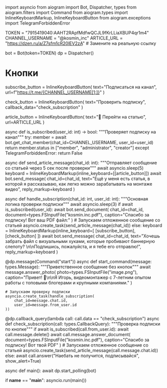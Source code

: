 import asyncio
from aiogram import Bot, Dispatcher, types
from aiogram.filters import Command
from aiogram.types import InlineKeyboardMarkup, InlineKeyboardButton
from aiogram.exceptions import TelegramForbiddenError

TOKEN = "7915419040:AAHT2RApfMdfwQCJL9fKrLLiaXBUP4qr1m4"
CHANNEL_USERNAME = "@kosmin_inc"
ARTICLE_URL = "https://dzen.ru/a/Z7sfm1cR20lEV2zA"  # Замените на реальную ссылку

bot = Bot(token=TOKEN)
dp = Dispatcher()

# Кнопки
subscribe_button = InlineKeyboardButton(
    text="Подписаться на канал",
    url=f"https://t.me/{CHANNEL_USERNAME[1:]}"
)

check_button = InlineKeyboardButton(
    text="Проверить подписку",
    callback_data="check_subscription"
)

article_button = InlineKeyboardButton(
    text="📖 Перейти на статью",
    url=ARTICLE_URL
)


async def is_subscribed(user_id: int) -> bool:
    """Проверяет подписку на канал"""
    try:
        member = await bot.get_chat_member(chat_id=CHANNEL_USERNAME, user_id=user_id)
        return member.status in ["member", "administrator", "creator"]
    except TelegramForbiddenError:
        return False


async def send_article_message(chat_id: int):
    """Отправляет сообщение со статьей через 5 сек после проверки"""
    await asyncio.sleep(5)
    keyboard = InlineKeyboardMarkup(inline_keyboard=[[article_button]])
    await bot.send_message(
        chat_id=chat_id,
        text="Ещё у меня есть статья, в которой я рассказываю, как легко можно зарабатывать на монтаже видео",
        reply_markup=keyboard
    )


async def handle_subscription(chat_id: int, user_id: int):
    """Основная логика проверки подписки"""
    await asyncio.sleep(3)
    if await is_subscribed(user_id):
        await bot.send_document(
            chat_id=chat_id,
            document=types.FSInputFile("kosmin.inc.pdf"),
            caption="Спасибо за подписку! Вот ваш PDF файл:"
        )
        # Запускаем отложенное сообщение со статьей
        asyncio.create_task(send_article_message(chat_id))
    else:
        keyboard = InlineKeyboardMarkup(inline_keyboard=[
            [subscribe_button],
            [check_button]
        ])
        await bot.send_message(
            chat_id=chat_id,
            text="Хочешь забрать файл с визуальными хуками, которые пробивают баннерную слепоту? \n\nПодпишись, пожалуйста, и я тебе его отправлю!",
            reply_markup=keyboard
        )


@dp.message(Command("start"))
async def start_command(message: types.Message):
    """Приветственное сообщение без кнопок"""
    await message.answer_photo(
        photo=types.FSInputFile("image.png"),
        caption="Привет! 👋\n\nЯ Игорь, видеомонтажер с 7-летним опытом работы с топовыми блогерами и крупными компаниями."
    )

    # Запускаем проверку подписки
    asyncio.create_task(handle_subscription(
        chat_id=message.chat.id,
        user_id=message.from_user.id
    ))


@dp.callback_query(lambda call: call.data == "check_subscription")
async def check_subscription(call: types.CallbackQuery):
    """Проверка подписки по кнопке"""
    if await is_subscribed(call.from_user.id):
        await call.message.delete()
        await call.message.answer_document(
            document=types.FSInputFile("kosmin.inc.pdf"),
            caption="Спасибо за подписку! Вот твой PDF"
        )
        # Запускаем отложенное сообщение со статьей
        asyncio.create_task(send_article_message(call.message.chat.id))
    else:
        await call.answer("Наебать не получится, подписывайся", show_alert=True)


async def main():
    await dp.start_polling(bot)


if __name__ == "__main__":
    asyncio.run(main())
